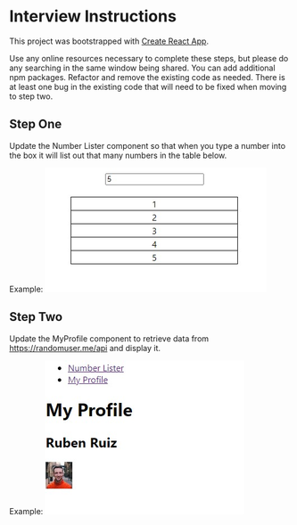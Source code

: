 # Interview Instructions

This project was bootstrapped with [Create React App](https://github.com/facebook/create-react-app).

Use any online resources necessary to complete these steps, but please do any searching in the same window being shared. You can add additional npm packages. Refactor and remove the existing code as needed. There is at least one bug in the existing code that will need to be fixed when moving to step two.

## Step One

Update the Number Lister component so that when you type a number into the box it will list out that many numbers in the table below.

Example: 
![list-example](/list-example.jpg)

## Step Two

Update the MyProfile component to retrieve data from https://randomuser.me/api and display it.

Example:
![profile-example](/profile-example.jpg)
